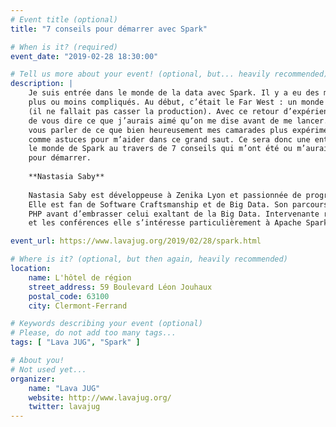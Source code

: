 ```yaml
---
# Event title (optional)
title: "7 conseils pour démarrer avec Spark"

# When is it? (required)
event_date: "2019-02-28 18:30:00"

# Tell us more about your event! (optional, but... heavily recommended)
description: |
    Je suis entrée dans le monde de la data avec Spark. Il y a eu des moments clairement 
    plus ou moins compliqués. Au début, c’était le Far West : un monde inconnu et dangereux 
    (il ne fallait pas casser la production). Avec ce retour d’expérience, je vous propose 
    de vous dire ce que j’aurais aimé qu’on me dise avant de me lancer. Je promets aussi de 
    vous parler de ce que bien heureusement mes camarades plus expérimentés m’ont aussi donné 
    comme astuces pour m’aider dans ce grand saut. Ce sera donc une entrée en matière dans 
    le monde de Spark au travers de 7 conseils qui m’ont été ou m’auraient été bien pratiques 
    pour démarrer.
    
    **Nastasia Saby**
    
    Nastasia Saby est développeuse à Zenika Lyon et passionnée de programmation en général. 
    Elle est fan de Software Craftsmanship et de Big Data. Son parcours a commencé dans le monde 
    PHP avant d’embrasser celui exaltant de la Big Data. Intervenante régulière dans les meetups 
    et les conférences elle s’intéresse particulièrement à Apache Spark ces derniers temps.

event_url: https://www.lavajug.org/2019/02/28/spark.html

# Where is it? (optional, but then again, heavily recommended)
location:
    name: L'hôtel de région 
    street_address: 59 Boulevard Léon Jouhaux
    postal_code: 63100
    city: Clermont-Ferrand

# Keywords describing your event (optional)
# Please, do not add too many tags...
tags: [ "Lava JUG", "Spark" ]

# About you!
# Not used yet...
organizer:
    name: "Lava JUG"
    website: http://www.lavajug.org/
    twitter: lavajug
---
```

